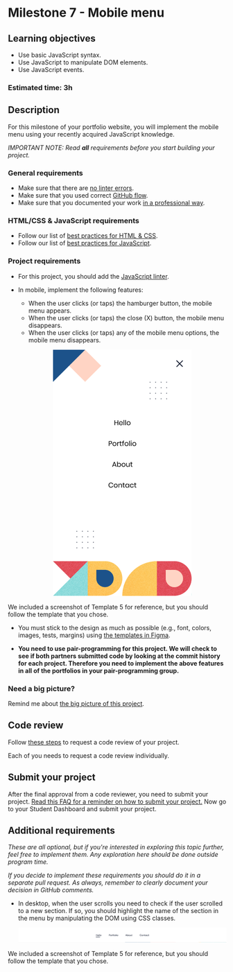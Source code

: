 # Milestone 7 - Mobile menu

## Learning objectives

- Use basic JavaScript syntax.
- Use JavaScript to manipulate DOM elements.
- Use JavaScript events.

### Estimated time: 3h

## Description

For this milestone of your portfolio website, you will implement the mobile menu using your recently acquired JavaScript knowledge.

*IMPORTANT NOTE: Read **all** requirements before you start building your project.*

### General requirements

- Make sure that there are [no linter errors](https://github.com/microverseinc/linters-config).
- Make sure that you used correct [GitHub flow](https://github.com/microverseinc/curriculum-transversal-skills/blob/main/git-github/articles/github_flow.md).
- Make sure that you documented your work [in a professional way](https://github.com/microverseinc/curriculum-transversal-skills/blob/main/documentation/articles/professional_repo_rules.md).

### HTML/CSS & JavaScript requirements

- Follow our list of [best practices for HTML & CSS](https://github.com/microverseinc/curriculum-html-css/blob/main/articles/html_css_best_practices.md).
- Follow our list of [best practices for JavaScript](https://github.com/microverseinc/curriculum-html-css/blob/main/articles/javascript_best_practices.md).

### Project requirements

- For this project, you should add the [JavaScript linter](https://github.com/microverseinc/linters-config/tree/master/javascript).
- In mobile, implement the following features:
  - When the user clicks (or taps) the hamburger button, the mobile menu appears.
  - When the user clicks (or taps) the close (X) button, the mobile menu disappears.
  - When the user clicks (or taps) any of the mobile menu options, the mobile menu disappears.
  
  <p align="center">
    <img src="./images/m7_mobile_menu/menu-mobile.png" alt="Mobile menu" />
  </p>
  
We included a screenshot of Template 5 for reference, but you should follow the template that you chose.

- You must stick to the design as much as possible (e.g., font, colors, images, tests, margins) using [the templates in Figma](https://www.figma.com/file/l7SqJ3ZfkAKih9sFxvWSR4/Microverse-Student-Project-1?node-id=0%3A1).

- **You need to use pair-programming for this project. We will check to see if both partners submitted code by looking at the commit history for each project. Therefore you need to implement the above features in all of the portfolios in your pair-programming group.**

### Need a big picture?

Remind me about [the big picture of this project](./sneak_peek.md).

## Code review

Follow [these steps](https://github.com/microverseinc/curriculum-transversal-skills/blob/main/code-review/articles/how_to_ask_for_a_code_review.md) to request a code review of your project.

Each of you needs to request a code review individually.

## Submit your project

After the final approval from a code reviewer, you need to submit your project.
[Read this FAQ for a reminder on how to submit your project.](https://microverse.zendesk.com/hc/en-us/articles/360061344234)
Now go to your Student Dashboard and submit your project.

## Additional requirements

*These are all optional, but if you're interested in exploring this topic further, feel free to implement them. Any exploration here should be done outside program time.*

*If you decide to implement these requirements you should do it in a separate pull request. As always, remember to clearly document your decision in GitHub comments.*

- In desktop, when the user scrolls you need to check if the user scrolled to a new section. If so, you should highlight the name of the section in the menu by manipulating the DOM using CSS classes.

  <p align="center">
    <img src="./images/m7_mobile_menu/menu-desktop.png" alt="Desktop menu" />
  </p>
  
We included a screenshot of Template 5 for reference, but you should follow the template that you chose.
